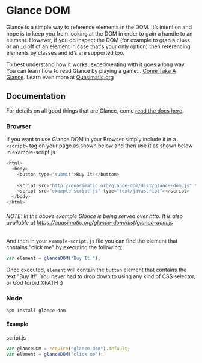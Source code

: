 # Glance DOM

Glance is a simple way to reference elements in the DOM. It’s intention and hope is to keep you from looking at the DOM in order to gain a handle to an element. However, if you do inspect the DOM (for example to grab a ```class``` or an ```id``` off of an element in case that's your only option) then referencing elements by classes and id’s are supported too. 

To best understand how it works, experimenting with it goes a long way. You can learn how to read Glance by playing a game… [Come Take A Glance](http://quasimatic.org/take-a-glance/). Learn even more at [Quasimatic.org](https://quasimatic.org/glance)

## Documentation

For details on all good things that are Glance, come [read the docs here](http://quasimatic.org/glance-dom).


### Browser

If you want to use Glance DOM in your Browser simply include it in a ```<script>``` tag on your page as shown below and then use it as shown below in example-script.js

```javascript
<html>
  <body>
    <button type="submit">Buy It!</button>
    
    <script src="http://quasimatic.org/glance-dom/dist/glance-dom.js" type="text/javascript"></script>
    <script src="example-script.js" type="text/javascript"></script>
  </body>
</html>
```
###### NOTE: In the above example Glance is being served over http. It is also available at https://quasimatic.org/glance-dom/dist/glance-dom.js

And then in your ```example-script.js``` file you can find the element that contains "click me" by executing the following:

```javascript
var element = glanceDOM("Buy It!");
```

Once executed, ```element``` will contain the ```button``` element that contains the text "Buy It!". You never had to drop down to using any kind of CSS selector, or God forbid XPATH :)

### Node

```shell
npm install glance-dom
```

#### Example
script.js
```javascript
var glanceDOM = require("glance-dom").default;
var element = glanceDOM("click me");
```

